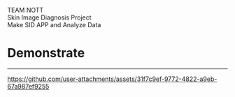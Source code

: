 TEAM NOTT
<br>
Skin Image Diagnosis Project
<br>
Make SID APP and Analyze Data
<br>

# Demonstrate
---
https://github.com/user-attachments/assets/31f7c9ef-9772-4822-a9eb-67a987ef9255
